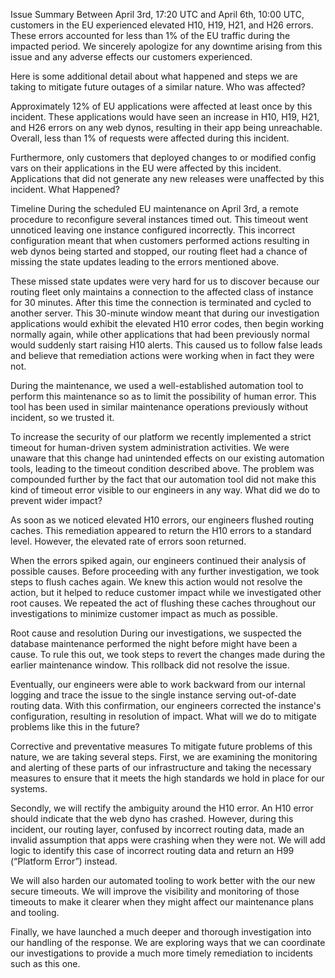 Issue Summary
Between April 3rd, 17:20 UTC and April 6th, 10:00 UTC, customers in the EU experienced elevated H10, H19, H21, and H26 errors. These errors accounted for less than 1% of the EU traffic during the impacted period. We sincerely apologize for any downtime arising from this issue and any adverse effects our customers experienced.

Here is some additional detail about what happened and steps we are taking to mitigate future outages of a similar nature.
Who was affected?

Approximately 12% of EU applications were affected at least once by this incident. These applications would have seen an increase in H10, H19, H21, and H26 errors on any web dynos, resulting in their app being unreachable. Overall, less than 1% of requests were affected during this incident.

Furthermore, only customers that deployed changes to or modified config vars on their applications in the EU were affected by this incident. Applications that did not generate any new releases were unaffected by this incident.
What Happened?

Timeline
During the scheduled EU maintenance on April 3rd, a remote procedure to reconfigure several instances timed out. This timeout went unnoticed leaving one instance configured incorrectly. This incorrect configuration meant that when customers performed actions resulting in web dynos being started and stopped, our routing fleet had a chance of missing the state updates leading to the errors mentioned above.

These missed state updates were very hard for us to discover because our routing fleet only maintains a connection to the affected class of instance for 30 minutes. After this time the connection is terminated and cycled to another server. This 30-minute window meant that during our investigation applications would exhibit the elevated H10 error codes, then begin working normally again, while other applications that had been previously normal would suddenly start raising H10 alerts. This caused us to follow false leads and believe that remediation actions were working when in fact they were not.

During the maintenance, we used a well-established automation tool to perform this maintenance so as to limit the possibility of human error. This tool has been used in similar maintenance operations previously without incident, so we trusted it.

To increase the security of our platform we recently implemented a strict timeout for human-driven system administration activities. We were unaware that this change had unintended effects on our existing automation tools, leading to the timeout condition described above. The problem was compounded further by the fact that our automation tool did not make this kind of timeout error visible to our engineers in any way.
What did we do to prevent wider impact?

As soon as we noticed elevated H10 errors, our engineers flushed routing caches. This remediation appeared to return the H10 errors to a standard level. However, the elevated rate of errors soon returned.

When the errors spiked again, our engineers continued their analysis of possible causes. Before proceeding with any further investigation, we took steps to flush caches again. We knew this action would not resolve the action, but it helped to reduce customer impact while we investigated other root causes. We repeated the act of flushing these caches throughout our investigations to minimize customer impact as much as possible.

Root cause and resolution
During our investigations, we suspected the database maintenance performed the night before might have been a cause. To rule this out, we took steps to revert the changes made during the earlier maintenance window. This rollback did not resolve the issue.

Eventually, our engineers were able to work backward from our internal logging and trace the issue to the single instance serving out-of-date routing data. With this confirmation, our engineers corrected the instance's configuration, resulting in resolution of impact.
What will we do to mitigate problems like this in the future?

Corrective and preventative measures
To mitigate future problems of this nature, we are taking several steps. First, we are examining the monitoring and alerting of these parts of our infrastructure and taking the necessary measures to ensure that it meets the high standards we hold in place for our systems.

Secondly, we will rectify the ambiguity around the H10 error. An H10 error should indicate that the web dyno has crashed. However, during this incident, our routing layer, confused by incorrect routing data, made an invalid assumption that apps were crashing when they were not. We will add logic to identify this case of incorrect routing data and return an H99 (“Platform Error”) instead.

We will also harden our automated tooling to work better with the our new secure timeouts. We will improve the visibility and monitoring of those timeouts to make it clearer when they might affect our maintenance plans and tooling.

Finally, we have launched a much deeper and thorough investigation into our handling of the response. We are exploring ways that we can coordinate our investigations to provide a much more timely remediation to incidents such as this one.
